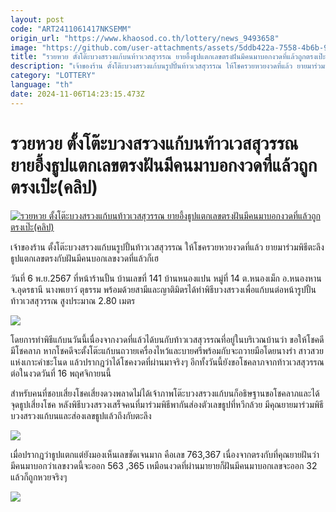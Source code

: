 ```yaml
---
layout: post
code: "ART2411061417NKSEMM"
origin_url: "https://www.khaosod.co.th/lottery/news_9493658"
image: "https://github.com/user-attachments/assets/5ddb422a-7558-4b6b-99de-4dfaf62602ae"
title: "รวยหวย ตั้งโต๊ะบวงสรวงแก้บนท้าวเวสสุวรรณ ยายอึ้งธูปแตกเลขตรงฝันมีคนมาบอกงวดที่แล้วถูกตรงเป๊ะ(คลิป)"
description: "เจ้าของร้าน ตั้งโต๊ะบวงสรวงแก้บนรูปปั้นท้าวเวสสุวรรณ ให้โชครวยหวยงวดที่แล้ว ยายมาร่วมพิธีตะลึงธูปแตกเลขตรงกับฝันมีคนบอกเลขงวดที่แล้วก็เฮ"
category: "LOTTERY"
language: "th"
date: 2024-11-06T14:23:15.473Z
---
```


# รวยหวย ตั้งโต๊ะบวงสรวงแก้บนท้าวเวสสุวรรณ ยายอึ้งธูปแตกเลขตรงฝันมีคนมาบอกงวดที่แล้วถูกตรงเป๊ะ(คลิป)

[![รวยหวย ตั้งโต๊ะบวงสรวงแก้บนท้าวเวสสุวรรณ ยายอึ้งธูปแตกเลขตรงฝันมีคนมาบอกงวดที่แล้วถูกตรงเป๊ะ(คลิป)](https://www.khaosod.co.th/wpapp/uploads/2024/11/Thao-Wessuwan.jpg "รวยหวย ตั้งโต๊ะบวงสรวงแก้บนท้าวเวสสุวรรณ ยายอึ้งธูปแตกเลขตรงฝันมีคนมาบอกงวดที่แล้วถูกตรงเป๊ะ(คลิป)")](https://www.khaosod.co.th/wpapp/uploads/2024/11/Thao-Wessuwan.jpg)

เจ้าของร้าน ตั้งโต๊ะบวงสรวงแก้บนรูปปั้นท้าวเวสสุวรรณ ให้โชครวยหวยงวดที่แล้ว ยายมาร่วมพิธีตะลึงธูปแตกเลขตรงกับฝันมีคนบอกเลขงวดที่แล้วก็เฮ

วันที่ 6 พ.ย.2567 ที่หน้าร้านปั้น บ้านเลขที่ 141 บ้านหนองแปน หมู่ที่ 14 ต.หนองเม็ก อ.หนองหาน จ.อุดรธานี นางพเยาว์ ตุธรรม พร้อมด้วยสามีและญาติมิตรได้ทำพิธีบวงสรวงเพื่อแก้บนต่อหน้ารูปปั้นท้าวเวสสุวรรณ สูงประมาณ 2.80 เมตร

[![](https://www.khaosod.co.th/wpapp/uploads/2024/11/หวย4-696x392.jpg)](https://www.khaosod.co.th/wpapp/uploads/2024/11/หวย4.jpg)

โดยการทำพิธีแก้บนวันนี้เนื่องจากงวดที่แล้วได้บนกับท้าวเวสสุวรรณที่อยู่ในบริเวณบ้านว่า ขอให้โชคดี มีโชคลาภ หากโชคดีจะตั้งโต๊ะแก้บนถวายเครื่องไหว้และบายศรีพร้อมกับจะถวายมือโดยนางรำ สาวสวยแห่งเกาะคำชะโนด แล้วปรากฎว่าได้โชคงวดที่ผ่านมาจริงๆ อีกทั้งวันนี้ยังขอโชคลาภจากท้าวเวสสุวรรณต่อในงวดวันที่ 16 พฤศจิกายนนี้



สำหรับคนที่ชอบเสี่ยงโชคเสี่ยงดวงพลาดไม่ได้เจ้าภาพโต๊ะบวงสรวงแก้บนก็อธิษฐานขอโชคลาภและได้จุดธูปเสี่ยงโชค หลังพิธีบวงสรวงเสร็จคนที่มาร่วมพิธีพากันส่องตัวเลขธูปที่หวีกล้วย มีคุณยายมาร่วมพิธีบวงสรวงแก้บนและส่องเลขธูปแล้วถึงกับตะลึง

[![](https://www.khaosod.co.th/wpapp/uploads/2024/11/หวย3-696x392.jpg)](https://www.khaosod.co.th/wpapp/uploads/2024/11/หวย3.jpg)

เมื่อปรากฎว่าธูปแตกแต่ยังมองเห็นเลขชัดเจนมาก คือเลข 763,367 เนื่องจากตรงกับที่คุณยายฝันว่า มีคนมาบอกว่าเลขงวดนี้จะออก 563 ,365 เหมือนงวดที่ผ่านมายายก็ฝันมีคนมาบอกเลขจะออก 32 แล้วก็ถูกหวยจริงๆ

[![](https://www.khaosod.co.th/wpapp/uploads/2024/11/หวย2-696x392.jpg)](https://www.khaosod.co.th/wpapp/uploads/2024/11/หวย2.jpg)

